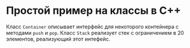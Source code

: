 # Простой пример на классы в C++ 

Класс `Container` описывает интерфейс для некоторого контейнера с методами `push` и `pop`. Класс `Stack` реализует стек с ограничением в 20 элементов, реализующий этот интефейс.    
